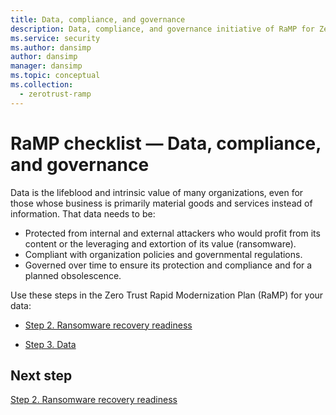 ```yaml
---
title: Data, compliance, and governance
description: Data, compliance, and governance initiative of RaMP for Zero Trust
ms.service: security
ms.author: dansimp
author: dansimp
manager: dansimp
ms.topic: conceptual
ms.collection:
  - zerotrust-ramp
---
```


# RaMP checklist —  Data, compliance, and governance

Data is the lifeblood and intrinsic value of many organizations, even for those whose business is primarily material goods and services instead of information. That data needs to be:

- Protected from internal and external attackers who would profit from its content or the leveraging and extortion of its value (ransomware).
- Compliant with organization policies and governmental regulations.
- Governed over time to ensure its protection and compliance and for a planned obsolescence.

Use these steps in the Zero Trust Rapid Modernization Plan (RaMP) for your data:

- [Step 2. Ransomware recovery readiness](data-compliance-gov-ransomware-recovery-readiness.md)

- [Step 3. Data](data-compliance-gov-data.md)

## Next step

[Step 2. Ransomware recovery readiness](data-compliance-gov-ransomware-recovery-readiness.md)

